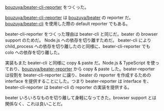 [bouzuya/beater-cli-reporter][] をつくった。

[bouzuya/beater-cli-reporter][] は [bouzuya/beater][] の reporter だ。 [bouzuya/beater-cli][] を使用した際の default reporter でもある。

beater-cli-reporter をつくった理由は beater-cli と同じだ。beater の browser support のためだ。 Node.js への依存を切り離すためだ。 beater-cli により child_process への依存を切り離したのと同様に、beater-cli-reporter でも colo への依存を切り離した。

実装もまた beater-cli と同様に copy & paste だ。Node.js & TypeScript を使っており、[bouzuya/beater-reporter][] から copy & paste した。beater-reporter は役割を beater-cli-reporter に譲り、beater の reporter を作成するための interface を提供することにした。つまり beater-reporter は interface を、beater-cli-reporter は beater-cli の reporter の実装を提供する。

beater いろいろなものを切り離して身軽になってきた。browser support とは関係なく、これは良いことだ。

[bouzuya/beater-cli-reporter]: https://github.com/bouzuya/beater-cli-reporter
[bouzuya/beater-cli]: https://github.com/bouzuya/beater-cli
[bouzuya/beater-reporter]: https://github.com/bouzuya/beater-reporter
[bouzuya/beater]: https://github.com/bouzuya/beater
